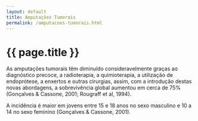 ```yaml
---
layout: default
title: Amputações Tumorais
permalink: /amputacoes-tumorais.html
---
```


#  {{ page.title }}

As amputações tumorais têm diminuído consideravelmente graças ao diagnóstico precoce, a radioterapia, a quimioterapia, a utilização de endoprótese, a enxertos e outras cirurgias, assim, com a introdução destas novas abordagens, a sobrevivência global aumentou em cerca de 75% (Gonçalves & Cassone, 2001; Rougraff et al, 1994).

A incidência é maior em jovens entre 15 e 18 anos no sexo masculino e 10 a 14 no sexo feminino (Gonçalves & Cassone, 2001).
